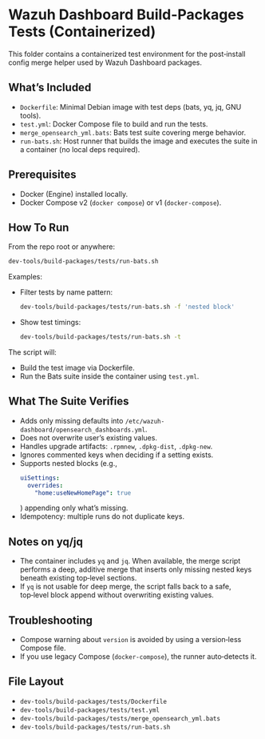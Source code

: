 # Wazuh Dashboard Build-Packages Tests (Containerized)

This folder contains a containerized test environment for the post‑install config merge helper used by Wazuh Dashboard packages.

## What’s Included

- `Dockerfile`: Minimal Debian image with test deps (bats, yq, jq, GNU tools).
- `test.yml`: Docker Compose file to build and run the tests.
- `merge_opensearch_yml.bats`: Bats test suite covering merge behavior.
- `run-bats.sh`: Host runner that builds the image and executes the suite in a container (no local deps required).

## Prerequisites

- Docker (Engine) installed locally.
- Docker Compose v2 (`docker compose`) or v1 (`docker-compose`).

## How To Run

From the repo root or anywhere:

```sh
dev-tools/build-packages/tests/run-bats.sh
```

Examples:

- Filter tests by name pattern:
  ```sh
  dev-tools/build-packages/tests/run-bats.sh -f 'nested block'
  ```
- Show test timings:
  ```sh
  dev-tools/build-packages/tests/run-bats.sh -t
  ```

The script will:
- Build the test image via Dockerfile.
- Run the Bats suite inside the container using `test.yml`.

## What The Suite Verifies

- Adds only missing defaults into `/etc/wazuh-dashboard/opensearch_dashboards.yml`.
- Does not overwrite user’s existing values.
- Handles upgrade artifacts: `.rpmnew`, `.dpkg-dist`, `.dpkg-new`.
- Ignores commented keys when deciding if a setting exists.
- Supports nested blocks (e.g.,
  ```yaml
  uiSettings:
    overrides:
      "home:useNewHomePage": true
  ```
  ) appending only what’s missing.
- Idempotency: multiple runs do not duplicate keys.

## Notes on yq/jq

- The container includes `yq` and `jq`. When available, the merge script performs a deep, additive merge that inserts only missing nested keys beneath existing top‑level sections.
- If `yq` is not usable for deep merge, the script falls back to a safe, top‑level block append without overwriting existing values.

## Troubleshooting

- Compose warning about `version` is avoided by using a version‑less Compose file.
- If you use legacy Compose (`docker-compose`), the runner auto‑detects it.

## File Layout

- `dev-tools/build-packages/tests/Dockerfile`
- `dev-tools/build-packages/tests/test.yml`
- `dev-tools/build-packages/tests/merge_opensearch_yml.bats`
- `dev-tools/build-packages/tests/run-bats.sh`

